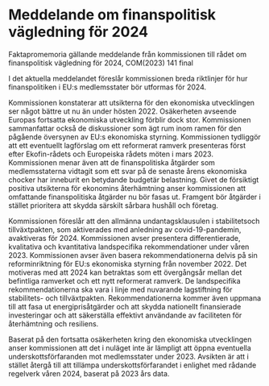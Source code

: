 # Meddelande om finanspolitisk vägledning för 2024

Faktapromemoria gällande meddelande från kommissionen till rådet om finanspolitisk
vägledning för 2024, COM(2023\) 141 final

I det aktuella meddelandet föreslår kommissionen breda riktlinjer för hur finanspolitiken i EU:s medlemsstater bör utformas för 2024\.

Kommissionen konstaterar att utsikterna för den ekonomiska utvecklingen ser något bättre ut nu än under hösten 2022\. Osäkerheten avseende Europas fortsatta ekonomiska utveckling förblir dock stor. Kommissionen sammanfattar också de diskussioner som ägt rum inom ramen för den pågående översynen av EU:s ekonomiska styrning. Kommissionen tydliggör att ett eventuellt lagförslag om ett reformerat ramverk presenteras först efter Ekofin\-rådets och Europeiska rådets möten i mars 2023\. Kommissionen menar även att de finanspolitiska åtgärder som medlemsstaterna vidtagit som ett svar på de senaste årens ekonomiska chocker har inneburit en betydande budgetär belastning. Givet de försiktigt positiva utsikterna för ekonomins återhämtning anser kommissionen att omfattande finanspolitiska åtgärder nu bör fasas ut. Framgent bör åtgärder i stället prioritera att skydda särskilt sårbara hushåll och företag.

Kommissionen föreslår att den allmänna undantagsklausulen i stabilitetsoch tillväxtpakten, som aktiverades med anledning av covid\-19\-pandemin, avaktiveras för 2024\. Kommissionen avser presentera differentierade, kvalitativa och kvantitativa landspecifika rekommendationer under våren 2023\. Kommissionen avser även basera rekommendationerna delvis på sin reforminriktning för EU:s ekonomiska styrning från november 2022\. Det motiveras med att 2024 kan betraktas som ett övergångsår mellan det befintliga ramverket och ett nytt reformerat ramverk. De landspecifika rekommendationerna ska vara i linje med nuvarande lagstiftning för stabilitets\- och tillväxtpakten. Rekommendationerna kommer även uppmana till att fasa ut energiprisåtgärder och att skydda nationellt finansierade investeringar och att säkerställa effektivt användande av faciliteten för återhämtning och resiliens.

Baserat på den fortsatta osäkerheten kring den ekonomiska utvecklingen anser kommissionen att det i nuläget inte är lämpligt att öppna eventuella underskottsförfaranden mot medlemsstater under 2023\. Avsikten är att i stället återgå till att tillämpa underskottsförfarandet i enlighet med rådande regelverk våren 2024, baserat på 2023 års data.
